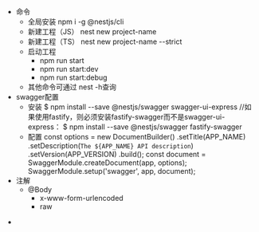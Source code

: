 - 命令
  * 全局安装 npm i -g @nestjs/cli
  * 新建工程（JS） nest new project-name
  * 新建工程（TS） nest new project-name --strict
  * 启动工程 
    * npm run start
    * npm run start:dev
    * npm run start:debug
  * 其他命令可通过 nest -h查询
- swagger配置
  * 安装
    $ npm install --save @nestjs/swagger swagger-ui-express
    //如果使用fastify，则必须安装fastify-swagger而不是swagger-ui-express：
    $ npm install --save @nestjs/swagger fastify-swagger
  * 配置
    const options = new DocumentBuilder()
      .setTitle(APP_NAME)
      .setDescription(`The ${APP_NAME} API description`)
      .setVersion(APP_VERSION)
      .build();
    const document = SwaggerModule.createDocument(app, options);
    SwaggerModule.setup('swagger', app, document);
- 注解
  * @Body
    * x-www-form-urlencoded
    * raw
* 

